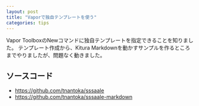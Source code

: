 ```yaml
---
layout: post
title: "Vaporで独自テンプレートを使う"
categories: tips
---
```


Vapor ToolboxのNewコマンドに独自テンプレートを指定できることを知りました。
テンプレート作成から、Kitura Markdownを動かすサンプルを作るところまでやりましたが、問題なく動きました。

## ソースコード

- <https://github.com/tnantoka/sssaale>
- <https://github.com/tnantoka/sssaale-markdown>
